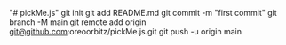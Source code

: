 "# pickMe.js"    git init   git add README.md   git commit -m "first commit"   git branch -M main   git remote add origin git@github.com:oreoorbitz/pickMe.js.git   git push -u origin main
